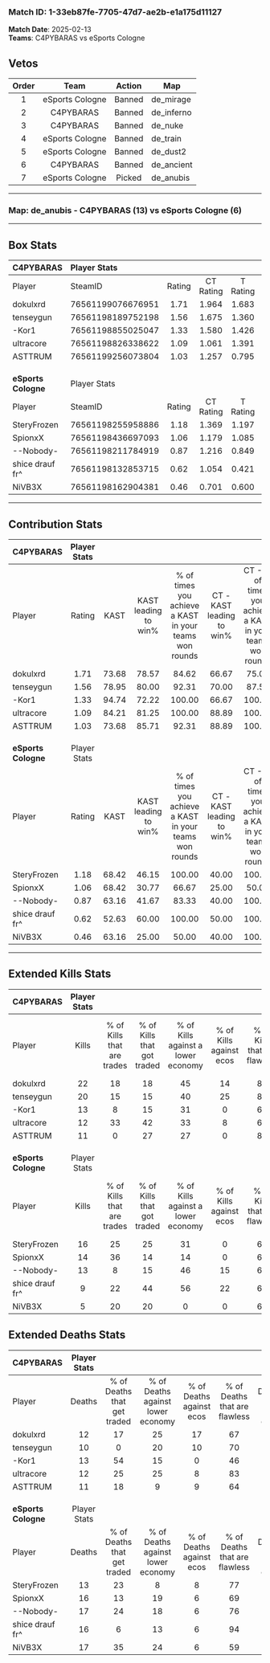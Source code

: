 ### Match ID: 1-33eb87fe-7705-47d7-ae2b-e1a175d11127  
**Match Date**: 2025-02-13  
**Teams**: C4PYBARAS vs eSports Cologne  

## Vetos  

| Order | Team | Action | Map |
| :---: | :--: | :----: | --- |
| 1 | eSports Cologne | Banned | de_mirage |
| 2 | C4PYBARAS | Banned | de_inferno |
| 3 | C4PYBARAS | Banned | de_nuke |
| 4 | eSports Cologne | Banned | de_train |
| 5 | eSports Cologne | Banned | de_dust2 |
| 6 | C4PYBARAS | Banned | de_ancient |
| 7 | eSports Cologne | Picked | de_anubis |

---  

### **Map**: de_anubis - C4PYBARAS (13) vs eSports Cologne (6)  
---  

## Box Stats  

| **C4PYBARAS**       | Player Stats      |        |           |          |       |       |       |         |        |      |     |
| :- | :- | :-: | :-: | :-: | :-: | :-: | :-: | :-: | :-: | :-: | :-: |
| Player              | SteamID           | Rating | CT Rating | T Rating | KAST  |  ADR  | Kills | Assists | Deaths | K/D  | HS% |
| dokulxrd            | 76561199076676951 |  1.71  |   1.964   |  1.683   | 73.68 | 128.7 |  22   |    7    |   12   | 1.83 | 54  |
| tenseygun           | 76561198189752198 |  1.56  |   1.675   |  1.360   | 78.95 | 84.1  |  20   |    4    |   10   | 2.00 | 30  |
| -Kor1               | 76561198855025047 |  1.33  |   1.580   |  1.426   | 94.74 | 92.1  |  13   |   10    |   13   | 1.00 | 61  |
| uItracore           | 76561198826338622 |  1.09  |   1.061   |  1.391   | 84.21 | 60.4  |  12   |    3    |   12   | 1.00 | 50  |
| ASTTRUM             | 76561199256073804 |  1.03  |   1.257   |  0.795   | 73.68 | 68.4  |  11   |    4    |   11   | 1.00 | 45  |
|                     |                   |        |           |          |       |       |       |         |        |      |     |
|                     |                   |        |           |          |       |       |       |         |        |      |     |
|                     |                   |        |           |          |       |       |       |         |        |      |     |
| **eSports Cologne** | Player Stats      |        |           |          |       |       |       |         |        |      |     |
| Player              | SteamID           | Rating | CT Rating | T Rating | KAST  |  ADR  | Kills | Assists | Deaths | K/D  | HS% |
| SteryFrozen         | 76561198255958886 |  1.18  |   1.369   |  1.197   | 68.42 | 77.1  |  16   |    1    |   13   | 1.23 | 50  |
| SpionxX             | 76561198436697093 |  1.06  |   1.179   |  1.085   | 68.42 | 89.4  |  14   |    5    |   16   | 0.88 | 64  |
| --Nobody-           | 76561198211784919 |  0.87  |   1.216   |  0.849   | 63.16 | 64.9  |  13   |    4    |   17   | 0.76 | 38  |
| shice drauf fr^     | 76561198132853715 |  0.62  |   1.054   |  0.421   | 52.63 | 63.0  |   9   |    3    |   16   | 0.56 | 66  |
| NiVB3X              | 76561198162904381 |  0.46  |   0.701   |  0.600   | 63.16 | 47.7  |   5   |    6    |   17   | 0.29 |  0  |
---  

## Contribution Stats  

| **C4PYBARAS**       | Player Stats |       |                      |                                                        |                           |                                                             |                          |                                                            |
| :- | :-: | :-: | :-: | :-: | :-: | :-: | :-: | :-: |
| Player              |    Rating    | KAST  | KAST leading to win% | % of times you achieve a KAST in your teams won rounds | CT - KAST leading to win% | CT - % of times you achieve a KAST in your teams won rounds | T - KAST leading to win% | T - % of times you achieve a KAST in your teams won rounds |
| dokulxrd            |     1.71     | 73.68 |        78.57         |                         84.62                          |           66.67           |                            75.00                            |          100.00          |                           100.00                           |
| tenseygun           |     1.56     | 78.95 |        80.00         |                         92.31                          |           70.00           |                            87.50                            |          100.00          |                           100.00                           |
| -Kor1               |     1.33     | 94.74 |        72.22         |                         100.00                         |           66.67           |                           100.00                            |          83.33           |                           100.00                           |
| uItracore           |     1.09     | 84.21 |        81.25         |                         100.00                         |           88.89           |                           100.00                            |          71.43           |                           100.00                           |
| ASTTRUM             |     1.03     | 73.68 |        85.71         |                         92.31                          |           88.89           |                           100.00                            |          80.00           |                           80.00                            |
|                     |              |       |                      |                                                        |                           |                                                             |                          |                                                            |
|                     |              |       |                      |                                                        |                           |                                                             |                          |                                                            |
|                     |              |       |                      |                                                        |                           |                                                             |                          |                                                            |
| **eSports Cologne** | Player Stats |       |                      |                                                        |                           |                                                             |                          |                                                            |
| Player              |    Rating    | KAST  | KAST leading to win% | % of times you achieve a KAST in your teams won rounds | CT - KAST leading to win% | CT - % of times you achieve a KAST in your teams won rounds | T - KAST leading to win% | T - % of times you achieve a KAST in your teams won rounds |
| SteryFrozen         |     1.18     | 68.42 |        46.15         |                         100.00                         |           40.00           |                           100.00                            |          50.00           |                           100.00                           |
| SpionxX             |     1.06     | 68.42 |        30.77         |                         66.67                          |           25.00           |                            50.00                            |          33.33           |                           75.00                            |
| --Nobody-           |     0.87     | 63.16 |        41.67         |                         83.33                          |           40.00           |                           100.00                            |          42.86           |                           75.00                            |
| shice drauf fr^     |     0.62     | 52.63 |        60.00         |                         100.00                         |           50.00           |                           100.00                            |          66.67           |                           100.00                           |
| NiVB3X              |     0.46     | 63.16 |        25.00         |                         50.00                          |           40.00           |                           100.00                            |          14.29           |                           25.00                            |
---  

## Extended Kills Stats  

| **C4PYBARAS**       | Player Stats |                            |                            |                                    |                         |                              |                                 |                                       |                    |           |
| :- | :-: | :-: | :-: | :-: | :-: | :-: | :-: | :-: | :-: | :-: |
| Player              |    Kills     | % of Kills that are trades | % of Kills that got traded | % of Kills against a lower economy | % of Kills against ecos | % of Kills that are flawless | % of Kills that are close duels | % of Kills that are assisted by flash | Pistol Round Kills | AWP Kills |
| dokulxrd            |      22      |             18             |             18             |                 45                 |           14            |              82              |                5                |                   5                   |         4          |     0     |
| tenseygun           |      20      |             15             |             15             |                 40                 |           25            |              85              |                0                |                   0                   |         2          |    12     |
| -Kor1               |      13      |             8              |             15             |                 31                 |            0            |              62              |                0                |                   0                   |         2          |     0     |
| uItracore           |      12      |             33             |             42             |                 33                 |            8            |              67              |               17                |                   8                   |         0          |     0     |
| ASTTRUM             |      11      |             0              |             27             |                 27                 |            0            |              82              |                0                |                   0                   |         0          |     0     |
|                     |              |                            |                            |                                    |                         |                              |                                 |                                       |                    |           |
|                     |              |                            |                            |                                    |                         |                              |                                 |                                       |                    |           |
|                     |              |                            |                            |                                    |                         |                              |                                 |                                       |                    |           |
| **eSports Cologne** | Player Stats |                            |                            |                                    |                         |                              |                                 |                                       |                    |           |
| Player              |    Kills     | % of Kills that are trades | % of Kills that got traded | % of Kills against a lower economy | % of Kills against ecos | % of Kills that are flawless | % of Kills that are close duels | % of Kills that are assisted by flash | Pistol Round Kills | AWP Kills |
| SteryFrozen         |      16      |             25             |             25             |                 31                 |            0            |              63              |                0                |                   0                   |         2          |     1     |
| SpionxX             |      14      |             36             |             14             |                 14                 |            0            |              64              |                7                |                   7                   |         3          |     0     |
| --Nobody-           |      13      |             8              |             15             |                 46                 |           15            |              69              |               23                |                   8                   |         0          |     0     |
| shice drauf fr^     |      9       |             22             |             44             |                 56                 |           22            |              67              |               11                |                  11                   |         0          |     0     |
| NiVB3X              |      5       |             20             |             20             |                 0                  |            0            |              60              |               20                |                   0                   |         1          |     2     |
## Extended Deaths Stats  

| **C4PYBARAS**       | Player Stats |                             |                                   |                          |                               |                            |                           |               |
| :- | :-: | :-: | :-: | :-: | :-: | :-: | :-: | :-: |
| Player              |    Deaths    | % of Deaths that get traded | % of Deaths against lower economy | % of Deaths against ecos | % of Deaths that are flawless | % of Deaths that are close | % of Deaths while blinded | Deaths to AWP |
| dokulxrd            |      12      |             17              |                25                 |            17            |              67               |             0              |             0             |       2       |
| tenseygun           |      10      |              0              |                20                 |            10            |              70               |             10             |             0             |       0       |
| -Kor1               |      13      |             54              |                15                 |            0             |              46               |             31             |             8             |       1       |
| uItracore           |      12      |             25              |                25                 |            8             |              83               |             0              |             8             |       0       |
| ASTTRUM             |      11      |             18              |                 9                 |            9             |              64               |             9              |             9             |       0       |
|                     |              |                             |                                   |                          |                               |                            |                           |               |
|                     |              |                             |                                   |                          |                               |                            |                           |               |
|                     |              |                             |                                   |                          |                               |                            |                           |               |
| **eSports Cologne** | Player Stats |                             |                                   |                          |                               |                            |                           |               |
| Player              |    Deaths    | % of Deaths that get traded | % of Deaths against lower economy | % of Deaths against ecos | % of Deaths that are flawless | % of Deaths that are close | % of Deaths while blinded | Deaths to AWP |
| SteryFrozen         |      13      |             23              |                 8                 |            8             |              77               |             8              |             0             |       4       |
| SpionxX             |      16      |             13              |                19                 |            6             |              69               |             6              |             0             |       1       |
| --Nobody-           |      17      |             24              |                18                 |            6             |              76               |             0              |             0             |       2       |
| shice drauf fr^     |      16      |              6              |                13                 |            6             |              94               |             0              |             6             |       1       |
| NiVB3X              |      17      |             35              |                24                 |            6             |              59               |             6              |             6             |       4       |
